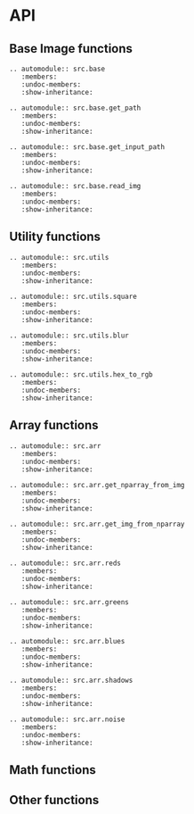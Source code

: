 # API

## Base Image functions

```eval_rst
.. automodule:: src.base
   :members:
   :undoc-members:
   :show-inheritance:
```

```eval_rst
.. automodule:: src.base.get_path
   :members:
   :undoc-members:
   :show-inheritance:
```

```eval_rst
.. automodule:: src.base.get_input_path
   :members:
   :undoc-members:
   :show-inheritance:
```

```eval_rst
.. automodule:: src.base.read_img
   :members:
   :undoc-members:
   :show-inheritance:
```

## Utility functions

```eval_rst
.. automodule:: src.utils
   :members:
   :undoc-members:
   :show-inheritance:
```

```eval_rst
.. automodule:: src.utils.square
   :members:
   :undoc-members:
   :show-inheritance:
```

```eval_rst
.. automodule:: src.utils.blur
   :members:
   :undoc-members:
   :show-inheritance:
```

```eval_rst
.. automodule:: src.utils.hex_to_rgb
   :members:
   :undoc-members:
   :show-inheritance:
```

## Array functions

```eval_rst
.. automodule:: src.arr
   :members:
   :undoc-members:
   :show-inheritance:
```


```eval_rst
.. automodule:: src.arr.get_nparray_from_img
   :members:
   :undoc-members:
   :show-inheritance:
```


```eval_rst
.. automodule:: src.arr.get_img_from_nparray
   :members:
   :undoc-members:
   :show-inheritance:
```


```eval_rst
.. automodule:: src.arr.reds
   :members:
   :undoc-members:
   :show-inheritance:
```

```eval_rst
.. automodule:: src.arr.greens
   :members:
   :undoc-members:
   :show-inheritance:
```

```eval_rst
.. automodule:: src.arr.blues
   :members:
   :undoc-members:
   :show-inheritance:
```

```eval_rst
.. automodule:: src.arr.shadows
   :members:
   :undoc-members:
   :show-inheritance:
```

```eval_rst
.. automodule:: src.arr.noise
   :members:
   :undoc-members:
   :show-inheritance:
```

## Math functions

## Other functions
